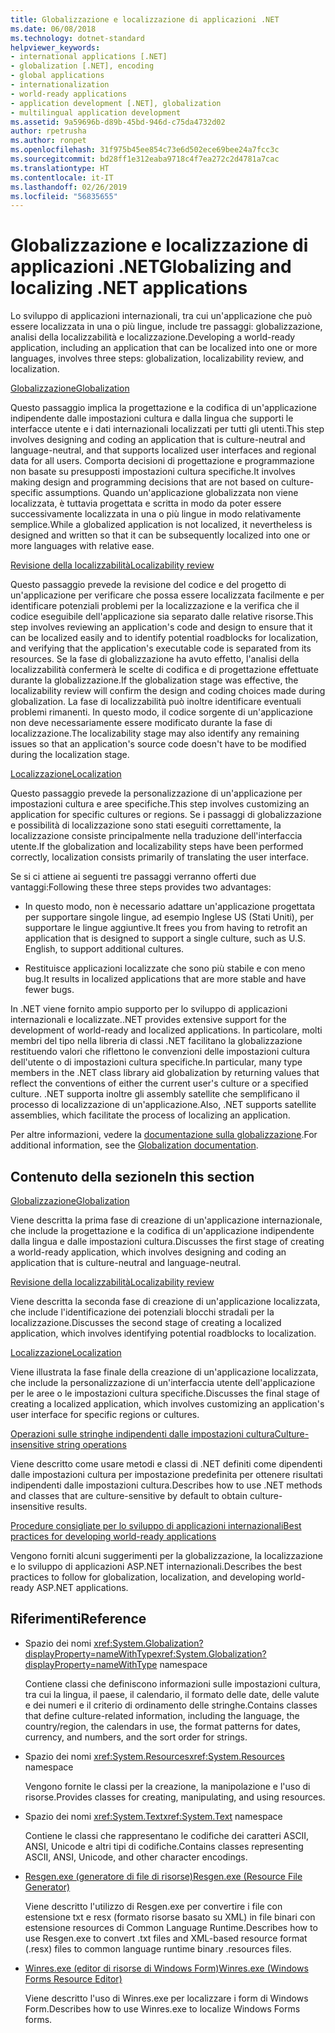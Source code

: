 ```yaml
---
title: Globalizzazione e localizzazione di applicazioni .NET
ms.date: 06/08/2018
ms.technology: dotnet-standard
helpviewer_keywords:
- international applications [.NET]
- globalization [.NET], encoding
- global applications
- internationalization
- world-ready applications
- application development [.NET], globalization
- multilingual application development
ms.assetid: 9a59696b-d89b-45bd-946d-c75da4732d02
author: rpetrusha
ms.author: ronpet
ms.openlocfilehash: 31f975b45ee854c73e6d502ece69bee24a7fcc3c
ms.sourcegitcommit: bd28ff1e312eaba9718c4f7ea272c2d4781a7cac
ms.translationtype: HT
ms.contentlocale: it-IT
ms.lasthandoff: 02/26/2019
ms.locfileid: "56835655"
---
```

# <a name="globalizing-and-localizing-net-applications"></a><span data-ttu-id="442a7-102">Globalizzazione e localizzazione di applicazioni .NET</span><span class="sxs-lookup"><span data-stu-id="442a7-102">Globalizing and localizing .NET applications</span></span>

<span data-ttu-id="442a7-103">Lo sviluppo di applicazioni internazionali, tra cui un'applicazione che può essere localizzata in una o più lingue, include tre passaggi: globalizzazione, analisi della localizzabilità e localizzazione.</span><span class="sxs-lookup"><span data-stu-id="442a7-103">Developing a world-ready application, including an application that can be localized into one or more languages, involves three steps: globalization, localizability review, and localization.</span></span>

[<span data-ttu-id="442a7-104">Globalizzazione</span><span class="sxs-lookup"><span data-stu-id="442a7-104">Globalization</span></span>](globalization.md)

<span data-ttu-id="442a7-105">Questo passaggio implica la progettazione e la codifica di un'applicazione indipendente dalle impostazioni cultura e dalla lingua che supporti le interfacce utente e i dati internazionali localizzati per tutti gli utenti.</span><span class="sxs-lookup"><span data-stu-id="442a7-105">This step involves designing and coding an application that is culture-neutral and language-neutral, and that supports localized user interfaces and regional data for all users.</span></span> <span data-ttu-id="442a7-106">Comporta decisioni di progettazione e programmazione non basate su presupposti impostazioni cultura specifiche.</span><span class="sxs-lookup"><span data-stu-id="442a7-106">It involves making design and programming decisions that are not based on culture-specific assumptions.</span></span> <span data-ttu-id="442a7-107">Quando un'applicazione globalizzata non viene localizzata, è tuttavia progettata e scritta in modo da poter essere successivamente localizzata in una o più lingue in modo relativamente semplice.</span><span class="sxs-lookup"><span data-stu-id="442a7-107">While a globalized application is not localized, it nevertheless is designed and written so that it can be subsequently localized into one or more languages with relative ease.</span></span>

[<span data-ttu-id="442a7-108">Revisione della localizzabilità</span><span class="sxs-lookup"><span data-stu-id="442a7-108">Localizability review</span></span>](localizability-review.md)

<span data-ttu-id="442a7-109">Questo passaggio prevede la revisione del codice e del progetto di un'applicazione per verificare che possa essere localizzata facilmente e per identificare potenziali problemi per la localizzazione e la verifica che il codice eseguibile dell'applicazione sia separato dalle relative risorse.</span><span class="sxs-lookup"><span data-stu-id="442a7-109">This step involves reviewing an application's code and design to ensure that it can be localized easily and to identify potential roadblocks for localization, and verifying that the application's executable code is separated from its resources.</span></span> <span data-ttu-id="442a7-110">Se la fase di globalizzazione ha avuto effetto, l'analisi della localizzabilità confermerà le scelte di codifica e di progettazione effettuate durante la globalizzazione.</span><span class="sxs-lookup"><span data-stu-id="442a7-110">If the globalization stage was effective, the localizability review will confirm the design and coding choices made during globalization.</span></span> <span data-ttu-id="442a7-111">La fase di localizzabilità può inoltre identificare eventuali problemi rimanenti. In questo modo, il codice sorgente di un'applicazione non deve necessariamente essere modificato durante la fase di localizzazione.</span><span class="sxs-lookup"><span data-stu-id="442a7-111">The localizability stage may also identify any remaining issues so that an application's source code doesn't have to be modified during the localization stage.</span></span>

[<span data-ttu-id="442a7-112">Localizzazione</span><span class="sxs-lookup"><span data-stu-id="442a7-112">Localization</span></span>](localization.md)

<span data-ttu-id="442a7-113">Questo passaggio prevede la personalizzazione di un'applicazione per impostazioni cultura e aree specifiche.</span><span class="sxs-lookup"><span data-stu-id="442a7-113">This step involves customizing an application for specific cultures or regions.</span></span> <span data-ttu-id="442a7-114">Se i passaggi di globalizzazione e possibilità di localizzazione sono stati eseguiti correttamente, la localizzazione consiste principalmente nella traduzione dell'interfaccia utente.</span><span class="sxs-lookup"><span data-stu-id="442a7-114">If the globalization and localizability steps have been performed correctly, localization consists primarily of translating the user interface.</span></span>

<span data-ttu-id="442a7-115">Se si ci attiene ai seguenti tre passaggi verranno offerti due vantaggi:</span><span class="sxs-lookup"><span data-stu-id="442a7-115">Following these three steps provides two advantages:</span></span>

-   <span data-ttu-id="442a7-116">In questo modo, non è necessario adattare un'applicazione progettata per supportare singole lingue, ad esempio Inglese US (Stati Uniti), per supportare le lingue aggiuntive.</span><span class="sxs-lookup"><span data-stu-id="442a7-116">It frees you from having to retrofit an application that is designed to support a single culture, such as U.S. English, to support additional cultures.</span></span>

-   <span data-ttu-id="442a7-117">Restituisce applicazioni localizzate che sono più stabile e con meno bug.</span><span class="sxs-lookup"><span data-stu-id="442a7-117">It results in localized applications that are more stable and have fewer bugs.</span></span>

<span data-ttu-id="442a7-118">In .NET viene fornito ampio supporto per lo sviluppo di applicazioni internazionali e localizzate.</span><span class="sxs-lookup"><span data-stu-id="442a7-118">.NET provides extensive support for the development of world-ready and localized applications.</span></span> <span data-ttu-id="442a7-119">In particolare, molti membri del tipo nella libreria di classi .NET facilitano la globalizzazione restituendo valori che riflettono le convenzioni delle impostazioni cultura dell'utente o di impostazioni cultura specifiche.</span><span class="sxs-lookup"><span data-stu-id="442a7-119">In particular, many type members in the .NET class library aid globalization by returning values that reflect the conventions of either the current user's culture or a specified culture.</span></span> <span data-ttu-id="442a7-120">.NET supporta inoltre gli assembly satellite che semplificano il processo di localizzazione di un'applicazione.</span><span class="sxs-lookup"><span data-stu-id="442a7-120">Also, .NET supports satellite assemblies, which facilitate the process of localizing an application.</span></span>

<span data-ttu-id="442a7-121">Per altre informazioni, vedere la [documentazione sulla globalizzazione](/globalization/).</span><span class="sxs-lookup"><span data-stu-id="442a7-121">For additional information, see the [Globalization documentation](/globalization/).</span></span>

## <a name="in-this-section"></a><span data-ttu-id="442a7-122">Contenuto della sezione</span><span class="sxs-lookup"><span data-stu-id="442a7-122">In this section</span></span>

[<span data-ttu-id="442a7-123">Globalizzazione</span><span class="sxs-lookup"><span data-stu-id="442a7-123">Globalization</span></span>](globalization.md)

<span data-ttu-id="442a7-124">Viene descritta la prima fase di creazione di un'applicazione internazionale, che include la progettazione e la codifica di un'applicazione indipendente dalla lingua e dalle impostazioni cultura.</span><span class="sxs-lookup"><span data-stu-id="442a7-124">Discusses the first stage of creating a world-ready application, which involves designing and coding an application that is culture-neutral and language-neutral.</span></span>

[<span data-ttu-id="442a7-125">Revisione della localizzabilità</span><span class="sxs-lookup"><span data-stu-id="442a7-125">Localizability review</span></span>](localizability-review.md)

<span data-ttu-id="442a7-126">Viene descritta la seconda fase di creazione di un'applicazione localizzata, che include l'identificazione dei potenziali blocchi stradali per la localizzazione.</span><span class="sxs-lookup"><span data-stu-id="442a7-126">Discusses the second stage of creating a localized application, which involves identifying potential roadblocks to localization.</span></span>

[<span data-ttu-id="442a7-127">Localizzazione</span><span class="sxs-lookup"><span data-stu-id="442a7-127">Localization</span></span>](localization.md)

<span data-ttu-id="442a7-128">Viene illustrata la fase finale della creazione di un'applicazione localizzata, che include la personalizzazione di un'interfaccia utente dell'applicazione per le aree o le impostazioni cultura specifiche.</span><span class="sxs-lookup"><span data-stu-id="442a7-128">Discusses the final stage of creating a localized application, which involves customizing an application's user interface for specific regions or cultures.</span></span>

[<span data-ttu-id="442a7-129">Operazioni sulle stringhe indipendenti dalle impostazioni cultura</span><span class="sxs-lookup"><span data-stu-id="442a7-129">Culture-insensitive string operations</span></span>](culture-insensitive-string-operations.md)

<span data-ttu-id="442a7-130">Viene descritto come usare metodi e classi di .NET definiti come dipendenti dalle impostazioni cultura per impostazione predefinita per ottenere risultati indipendenti dalle impostazioni cultura.</span><span class="sxs-lookup"><span data-stu-id="442a7-130">Describes how to use .NET methods and classes that are culture-sensitive by default to obtain culture-insensitive results.</span></span>

[<span data-ttu-id="442a7-131">Procedure consigliate per lo sviluppo di applicazioni internazionali</span><span class="sxs-lookup"><span data-stu-id="442a7-131">Best practices for developing world-ready applications</span></span>](best-practices-for-developing-world-ready-apps.md)

<span data-ttu-id="442a7-132">Vengono forniti alcuni suggerimenti per la globalizzazione, la localizzazione e lo sviluppo di applicazioni ASP.NET internazionali.</span><span class="sxs-lookup"><span data-stu-id="442a7-132">Describes the best practices to follow for globalization, localization, and developing world-ready ASP.NET applications.</span></span>

## <a name="reference"></a><span data-ttu-id="442a7-133">Riferimenti</span><span class="sxs-lookup"><span data-stu-id="442a7-133">Reference</span></span>

- <span data-ttu-id="442a7-134">Spazio dei nomi <xref:System.Globalization?displayProperty=nameWithType></span><span class="sxs-lookup"><span data-stu-id="442a7-134"><xref:System.Globalization?displayProperty=nameWithType> namespace</span></span>

   <span data-ttu-id="442a7-135">Contiene classi che definiscono informazioni sulle impostazioni cultura, tra cui la lingua, il paese, il calendario, il formato delle date, delle valute e dei numeri e il criterio di ordinamento delle stringhe.</span><span class="sxs-lookup"><span data-stu-id="442a7-135">Contains classes that define culture-related information, including the language, the country/region, the calendars in use, the format patterns for dates, currency, and numbers, and the sort order for strings.</span></span>

- <span data-ttu-id="442a7-136">Spazio dei nomi <xref:System.Resources></span><span class="sxs-lookup"><span data-stu-id="442a7-136"><xref:System.Resources> namespace</span></span>

   <span data-ttu-id="442a7-137">Vengono fornite le classi per la creazione, la manipolazione e l'uso di risorse.</span><span class="sxs-lookup"><span data-stu-id="442a7-137">Provides classes for creating, manipulating, and using resources.</span></span>

- <span data-ttu-id="442a7-138">Spazio dei nomi <xref:System.Text></span><span class="sxs-lookup"><span data-stu-id="442a7-138"><xref:System.Text> namespace</span></span>

   <span data-ttu-id="442a7-139">Contiene le classi che rappresentano le codifiche dei caratteri ASCII, ANSI, Unicode e altri tipi di codifiche.</span><span class="sxs-lookup"><span data-stu-id="442a7-139">Contains classes representing ASCII, ANSI, Unicode, and other character encodings.</span></span>

- [<span data-ttu-id="442a7-140">Resgen.exe (generatore di file di risorse)</span><span class="sxs-lookup"><span data-stu-id="442a7-140">Resgen.exe (Resource File Generator)</span></span>](../../../docs/framework/tools/resgen-exe-resource-file-generator.md)

   <span data-ttu-id="442a7-141">Viene descritto l'utilizzo di Resgen.exe per convertire i file con estensione txt e resx (formato risorse basato su XML) in file binari con estensione resources di Common Language Runtime.</span><span class="sxs-lookup"><span data-stu-id="442a7-141">Describes how to use Resgen.exe to convert .txt files and XML-based resource format (.resx) files to common language runtime binary .resources files.</span></span>

- [<span data-ttu-id="442a7-142">Winres.exe (editor di risorse di Windows Form)</span><span class="sxs-lookup"><span data-stu-id="442a7-142">Winres.exe (Windows Forms Resource Editor)</span></span>](../../../docs/framework/tools/winres-exe-windows-forms-resource-editor.md)

   <span data-ttu-id="442a7-143">Viene descritto l'uso di Winres.exe per localizzare i form di Windows Form.</span><span class="sxs-lookup"><span data-stu-id="442a7-143">Describes how to use Winres.exe to localize Windows Forms forms.</span></span>
